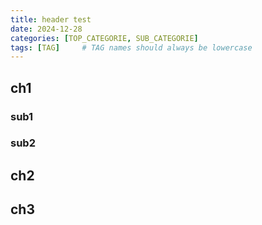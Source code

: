 ```yaml
---
title: header test
date: 2024-12-28
categories: [TOP_CATEGORIE, SUB_CATEGORIE]
tags: [TAG]     # TAG names should always be lowercase
---
```


## ch1
### sub1
### sub2
## ch2
## ch3